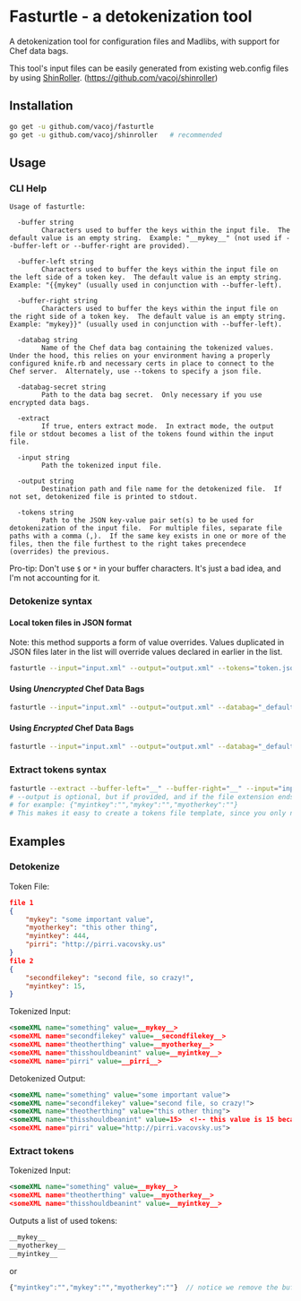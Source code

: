 # Fasturtle - a detokenization tool

A detokenization tool for configuration files and Madlibs, with support for Chef data bags.

This tool's input files can be easily generated from existing web.config files by using <a href="https://github.com/vacoj/shinroller">ShinRoller</a>. (https://github.com/vacoj/shinroller)

## Installation

```bash
go get -u github.com/vacoj/fasturtle
go get -u github.com/vacoj/shinroller   # recommended
```

## Usage

### CLI Help

```text
Usage of fasturtle:

  -buffer string
        Characters used to buffer the keys within the input file.  The default value is an empty string.  Example: "__mykey__" (not used if --buffer-left or --buffer-right are provided).

  -buffer-left string
        Characters used to buffer the keys within the input file on the left side of a token key.  The default value is an empty string.  Example: "{{mykey" (usually used in conjunction with --buffer-left).

  -buffer-right string
        Characters used to buffer the keys within the input file on the right side of a token key.  The default value is an empty string.  Example: "mykey}}" (usually used in conjunction with --buffer-left).

  -databag string
        Name of the Chef data bag containing the tokenized values.  Under the hood, this relies on your environment having a properly configured knife.rb and necessary certs in place to connect to the Chef server.  Alternately, use --tokens to specify a json file.
        
  -databag-secret string
        Path to the data bag secret.  Only necessary if you use encrypted data bags.

  -extract
        If true, enters extract mode.  In extract mode, the output file or stdout becomes a list of the tokens found within the input file.

  -input string
        Path the tokenized input file.

  -output string
        Destination path and file name for the detokenized file.  If not set, detokenized file is printed to stdout.

  -tokens string
        Path to the JSON key-value pair set(s) to be used for detokenization of the input file.  For multiple files, separate file paths with a comma (,).  If the same key exists in one or more of the files, then the file furthest to the right takes precendece (overrides) the previous.
```

Pro-tip: Don't use ```$``` or ```*``` in your buffer characters.  It's just a bad idea, and I'm not accounting for it.

### Detokenize syntax

#### Local token files in JSON format

Note:  this method supports a form of value overrides.  Values duplicated in JSON files later in the list will override values declared in earlier in the list.

```bash
fasturtle --input="input.xml" --output="output.xml" --tokens="token.json,token2.json" --buffer="__"
```

#### Using *Unencrypted* Chef Data Bags

```bash
fasturtle --input="input.xml" --output="output.xml" --databag="_default" --buffer="__"
```

#### Using *Encrypted* Chef Data Bags

```bash
fasturtle --input="input.xml" --output="output.xml" --databag="_default" --data-secret="my_secret_file" --buffer="__"
```

### Extract tokens syntax

```bash
fasturtle --extract --buffer-left="__" --buffer-right="__" --input="input.xml" --output="output.json"
# --output is optional, but if provided, and if the file extension ends in ".json", the keys will be formatted as JSON.
# for example: {"myintkey":"","mykey":"","myotherkey":""}
# This makes it easy to create a tokens file template, since you only need to plug in the values.
```

## Examples

### Detokenize

Token File:

```json
file 1
{
    "mykey": "some important value",
    "myotherkey": "this other thing",
    "myintkey": 444,
    "pirri": "http://pirri.vacovsky.us"
}
file 2
{
    "secondfilekey": "second file, so crazy!",
    "myintkey": 15,
}
```

Tokenized Input:

```xml
<someXML name="something" value=__mykey__>
<someXML name="secondfilekey" value=__secondfilekey__>
<someXML name="theotherthing" value=__myotherkey__>
<someXML name="thisshouldbeanint" value=__myintkey__>
<someXML name="pirri" value=__pirri__>
```

Detokenized Output:

```xml
<someXML name="something" value="some important value">
<someXML name="secondfilekey" value="second file, so crazy!">
<someXML name="theotherthing" value="this other thing">
<someXML name="thisshouldbeanint" value=15>  <!-- this value is 15 because token2.json overrode the value of __myintkey__ -->
<someXML name="pirri" value="http://pirri.vacovsky.us">
```

### Extract tokens

Tokenized Input:

```xml
<someXML name="something" value=__mykey__>
<someXML name="theotherthing" value=__myotherkey__>
<someXML name="thisshouldbeanint" value=__myintkey__>
```

Outputs a list of used tokens:

```bash
__mykey__
__myotherkey__
__myintkey__
```

or

```javascript
{"myintkey":"","mykey":"","myotherkey":""}  // notice we remove the buffer chars
```
